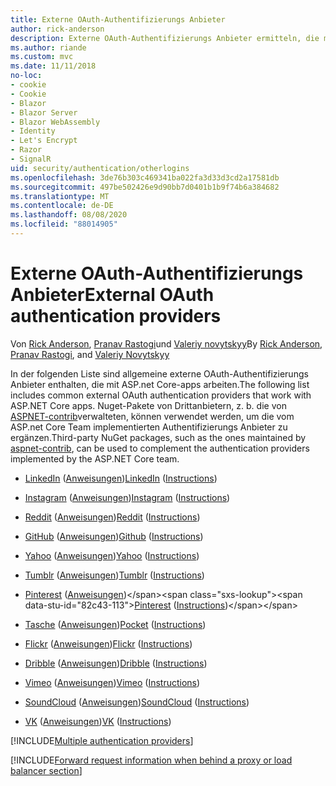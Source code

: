 ```yaml
---
title: Externe OAuth-Authentifizierungs Anbieter
author: rick-anderson
description: Externe OAuth-Authentifizierungs Anbieter ermitteln, die mit ASP.net Core-apps arbeiten.
ms.author: riande
ms.custom: mvc
ms.date: 11/11/2018
no-loc:
- cookie
- Cookie
- Blazor
- Blazor Server
- Blazor WebAssembly
- Identity
- Let's Encrypt
- Razor
- SignalR
uid: security/authentication/otherlogins
ms.openlocfilehash: 3de76b303c469341ba022fa3d33d3cd2a17581db
ms.sourcegitcommit: 497be502426e9d90bb7d0401b1b9f74b6a384682
ms.translationtype: MT
ms.contentlocale: de-DE
ms.lasthandoff: 08/08/2020
ms.locfileid: "88014905"
---
```

# <a name="external-oauth-authentication-providers"></a><span data-ttu-id="82c43-103">Externe OAuth-Authentifizierungs Anbieter</span><span class="sxs-lookup"><span data-stu-id="82c43-103">External OAuth authentication providers</span></span>

<span data-ttu-id="82c43-104">Von [Rick Anderson](https://twitter.com/RickAndMSFT), [Pranav Rastogi](https://github.com/rustd)und [Valeriy novytskyy](https://github.com/01binary)</span><span class="sxs-lookup"><span data-stu-id="82c43-104">By [Rick Anderson](https://twitter.com/RickAndMSFT), [Pranav Rastogi](https://github.com/rustd), and [Valeriy Novytskyy](https://github.com/01binary)</span></span>

<span data-ttu-id="82c43-105">In der folgenden Liste sind allgemeine externe OAuth-Authentifizierungs Anbieter enthalten, die mit ASP.net Core-apps arbeiten.</span><span class="sxs-lookup"><span data-stu-id="82c43-105">The following list includes common external OAuth authentication providers that work with ASP.NET Core apps.</span></span> <span data-ttu-id="82c43-106">Nuget-Pakete von Drittanbietern, z. b. die von [ASPNET-contrib](https://www.nuget.org/packages?q=owners%3Aaspnet-contrib+title%3AOAuth)verwalteten, können verwendet werden, um die vom ASP.net Core Team implementierten Authentifizierungs Anbieter zu ergänzen.</span><span class="sxs-lookup"><span data-stu-id="82c43-106">Third-party NuGet packages, such as the ones maintained by [aspnet-contrib](https://www.nuget.org/packages?q=owners%3Aaspnet-contrib+title%3AOAuth), can be used to complement the authentication providers implemented by the ASP.NET Core team.</span></span>

* <span data-ttu-id="82c43-107">[LinkedIn](https://www.linkedin.com/developer/apps) ([Anweisungen](https://developer.linkedin.com/docs/oauth2))</span><span class="sxs-lookup"><span data-stu-id="82c43-107">[LinkedIn](https://www.linkedin.com/developer/apps) ([Instructions](https://developer.linkedin.com/docs/oauth2))</span></span>

* <span data-ttu-id="82c43-108">[Instagram](https://www.instagram.com/developer/register/) ([Anweisungen](https://www.instagram.com/developer/authentication/))</span><span class="sxs-lookup"><span data-stu-id="82c43-108">[Instagram](https://www.instagram.com/developer/register/) ([Instructions](https://www.instagram.com/developer/authentication/))</span></span>

* <span data-ttu-id="82c43-109">[Reddit](https://www.reddit.com/login?dest=https%3A%2F%2Fwww.reddit.com%2Fprefs%2Fapps) ([Anweisungen](https://github.com/reddit/reddit/wiki/OAuth2-Quick-Start-Example))</span><span class="sxs-lookup"><span data-stu-id="82c43-109">[Reddit](https://www.reddit.com/login?dest=https%3A%2F%2Fwww.reddit.com%2Fprefs%2Fapps) ([Instructions](https://github.com/reddit/reddit/wiki/OAuth2-Quick-Start-Example))</span></span>

* <span data-ttu-id="82c43-110">[GitHub](https://github.com/login?return_to=https%3A%2F%2Fgithub.com%2Fsettings%2Fapplications%2Fnew) ([Anweisungen](https://developer.github.com/v3/oauth/))</span><span class="sxs-lookup"><span data-stu-id="82c43-110">[Github](https://github.com/login?return_to=https%3A%2F%2Fgithub.com%2Fsettings%2Fapplications%2Fnew) ([Instructions](https://developer.github.com/v3/oauth/))</span></span>

* <span data-ttu-id="82c43-111">[Yahoo](https://login.yahoo.com/config/login?src=devnet&.done=http%3A%2F%2Fdeveloper.yahoo.com%2Fapps%2Fcreate%2F) ([Anweisungen](https://developer.yahoo.com/bbauth/user.html))</span><span class="sxs-lookup"><span data-stu-id="82c43-111">[Yahoo](https://login.yahoo.com/config/login?src=devnet&.done=http%3A%2F%2Fdeveloper.yahoo.com%2Fapps%2Fcreate%2F) ([Instructions](https://developer.yahoo.com/bbauth/user.html))</span></span>

* <span data-ttu-id="82c43-112">[Tumblr](https://www.tumblr.com/oauth/apps) ([Anweisungen](https://www.tumblr.com/docs/api/v2#auth))</span><span class="sxs-lookup"><span data-stu-id="82c43-112">[Tumblr](https://www.tumblr.com/oauth/apps) ([Instructions](https://www.tumblr.com/docs/api/v2#auth))</span></span>

* <span data-ttu-id="82c43-113">[Pinterest](https://www.pinterest.com/login/?next=http%3A%2F%2Fdevsite%2Fapps%2F) ([Anweisungen](https://developers.pinterest.com/docs/api/overview/?))</span><span class="sxs-lookup"><span data-stu-id="82c43-113">[Pinterest](https://www.pinterest.com/login/?next=http%3A%2F%2Fdevsite%2Fapps%2F) ([Instructions](https://developers.pinterest.com/docs/api/overview/?))</span></span>

* <span data-ttu-id="82c43-114">[Tasche](https://getpocket.com/developer/apps/new) ([Anweisungen](https://getpocket.com/developer/docs/authentication))</span><span class="sxs-lookup"><span data-stu-id="82c43-114">[Pocket](https://getpocket.com/developer/apps/new) ([Instructions](https://getpocket.com/developer/docs/authentication))</span></span>

* <span data-ttu-id="82c43-115">[Flickr](https://www.flickr.com/services/apps/create) ([Anweisungen](https://www.flickr.com/services/api/auth.oauth.html))</span><span class="sxs-lookup"><span data-stu-id="82c43-115">[Flickr](https://www.flickr.com/services/apps/create) ([Instructions](https://www.flickr.com/services/api/auth.oauth.html))</span></span>

* <span data-ttu-id="82c43-116">[Dribble](https://dribbble.com/signup) ([Anweisungen](https://developer.dribbble.com/v1/oauth/))</span><span class="sxs-lookup"><span data-stu-id="82c43-116">[Dribble](https://dribbble.com/signup) ([Instructions](https://developer.dribbble.com/v1/oauth/))</span></span>

* <span data-ttu-id="82c43-117">[Vimeo](https://vimeo.com/join) ([Anweisungen](https://developer.vimeo.com/api/authentication))</span><span class="sxs-lookup"><span data-stu-id="82c43-117">[Vimeo](https://vimeo.com/join) ([Instructions](https://developer.vimeo.com/api/authentication))</span></span>

* <span data-ttu-id="82c43-118">[SoundCloud](https://soundcloud.com/you/apps/new) ([Anweisungen](https://developers.soundcloud.com/blog/we-love-oauth-2))</span><span class="sxs-lookup"><span data-stu-id="82c43-118">[SoundCloud](https://soundcloud.com/you/apps/new) ([Instructions](https://developers.soundcloud.com/blog/we-love-oauth-2))</span></span>

* <span data-ttu-id="82c43-119">[VK](https://vk.com/apps?act=manage) ([Anweisungen](https://vk.com/pages?oid=-17680044&p=Authorizing_Sites))</span><span class="sxs-lookup"><span data-stu-id="82c43-119">[VK](https://vk.com/apps?act=manage) ([Instructions](https://vk.com/pages?oid=-17680044&p=Authorizing_Sites))</span></span>

[!INCLUDE[Multiple authentication providers](includes/chain-auth-providers.md)]

[!INCLUDE[Forward request information when behind a proxy or load balancer section](includes/forwarded-headers-middleware.md)]
